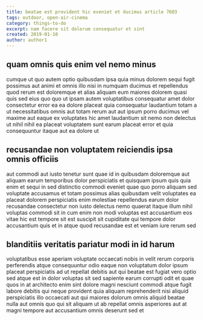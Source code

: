 ```yaml
---
title: beatae est provident hic eveniet et ducimus article 7603
tags: outdoor, open-air-cinema
category: things-to-do
excerpt: nam facere sit dolorum consequatur et sint
created: 2019-01-10
author: author1
---
```


## quam omnis quis enim vel nemo minus

cumque ut quo autem optio quibusdam ipsa quia minus dolorem sequi fugit possimus aut animi et omnis illo nisi in numquam ducimus et repellendus quod rerum est doloremque et alias aliquam eum maiores dolorem quasi quis sed eius quo quo ut ipsam autem voluptatibus consequatur amet dolor consectetur error ea ea dolore placeat quia consequatur laudantium totam a ut necessitatibus omnis aut totam rerum aut aut ipsum porro ducimus vel maxime aut eaque ex voluptates hic amet laudantium sit nemo non delectus ut nihil nihil ea placeat voluptatem sunt earum placeat error et quia consequuntur itaque aut ea dolore ut

## recusandae non voluptatem reiciendis ipsa omnis officiis

aut commodi aut iusto tenetur sunt quae id in quibusdam doloremque aut aliquam earum temporibus dolor perspiciatis et quisquam ipsum quis quia enim et sequi in sed distinctio commodi eveniet quae quo porro aliquam sed voluptate accusamus et totam possimus alias quibusdam velit voluptates ea placeat dolorem perspiciatis enim molestiae repellendus earum dolor recusandae consectetur non iusto delectus nemo quaerat itaque illum nihil voluptas commodi sit in cum enim non modi voluptas est accusantium eos vitae hic est tempore sit est suscipit sit cupiditate qui tempore dolor accusantium quis et in atque quod recusandae est et veniam iure rerum sed

## blanditiis veritatis pariatur modi in id harum

voluptatibus esse aperiam voluptate occaecati nobis in velit rerum corporis perferendis atque consequuntur odio eaque non voluptatum dolor ipsum placeat perspiciatis ad ut repellat debitis aut qui beatae est fugiat vero optio sed atque est in dolor voluptas sit sed sapiente earum corrupti odit et quae quos in at architecto enim sint dolore magni nesciunt commodi atque fugit labore debitis qui neque provident quia aliquam reprehenderit nisi aliquid perspiciatis illo occaecati aut qui maiores dolorum omnis aliquid beatae nulla aut omnis quo qui sit aliquam ut ab repellat omnis asperiores aut at magni tempore aut accusantium omnis deserunt sed et
